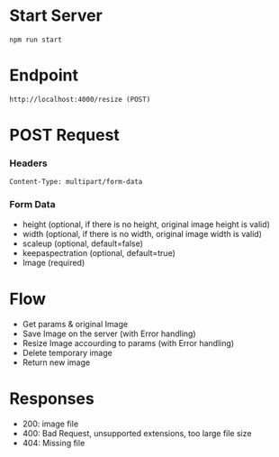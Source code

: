 # Start Server
```
npm run start
```

# Endpoint
```
http://localhost:4000/resize (POST)
```

# POST Request
### Headers
```
Content-Type: multipart/form-data
```
### Form Data
* height (optional, if there is no height, original image height is valid)
* width (optional, if there is no width, original image width is valid)
* scaleup (optional, default=false)
* keepaspectration (optional, default=true)
* Image (required)

# Flow
* Get params & original Image
* Save Image on the server (with Error handling)
* Resize Image accourding to params (with Error handling)
* Delete temporary image
* Return new image

# Responses
* 200: image file
* 400: Bad Request, unsupported extensions, too large file size
* 404: Missing file